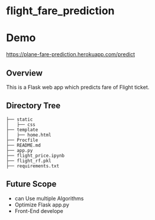 # flight_fare_prediction

# Demo
https://plane-fare-prediction.herokuapp.com/predict

## Overview
This is a Flask web app which predicts fare of Flight ticket.

## Directory Tree 
```
├── static 
│   ├── css
├── template
│   ├── home.html
├── Procfile
├── README.md
├── app.py
├── flight_price.ipynb
├── flight_rf.pkl
├── requirements.txt
```

## Future Scope

* can Use multiple Algorithms
* Optimize Flask app.py
* Front-End develope 
